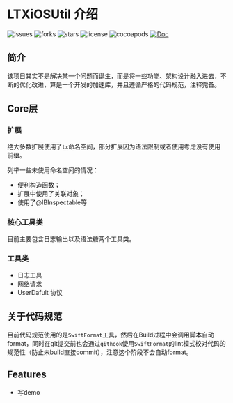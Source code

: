 # LTXiOSUtil 介绍

![issues](https://img.shields.io/github/issues/Coder-Star/LTXiOSUtils)
![forks](https://img.shields.io/github/forks/Coder-Star/LTXiOSUtils)
![stars](https://img.shields.io/github/stars/Coder-Star/LTXiOSUtils)
![license](https://img.shields.io/github/license/Coder-Star/LTXiOSUtils)
![cocoapods](https://img.shields.io/cocoapods/v/LTXiOSUtils)
[![Doc](https://img.shields.io/badge/doc-https%3A%2F%2Fcoder--star.github.io%2FLTXiOSUtils-lightgrey)](https://coder-star.github.io/LTXiOSUtils/)

## 简介

该项目其实不是解决某一个问题而诞生，而是将一些功能、架构设计融入进去，不断的优化改进，算是一个开发的加速库，并且遵循严格的代码规范，注释完备。

## Core层

### 扩展

绝大多数扩展使用了`tx`命名空间，部分扩展因为语法限制或者使用考虑没有使用前缀。

列举一些未使用命名空间的情况：

- 便利构造函数；
- 扩展中使用了关联对象；
- 使用了@IBInspectable等

### 核心工具类

目前主要包含日志输出以及语法糖两个工具类。

### 工具类

- 日志工具
- 网络请求
- UserDafult 协议

## 关于代码规范

目前代码规范使用的是`SwiftFormat`工具，然后在Build过程中会调用脚本自动format，同时在git提交前也会通过`githook`使用`SwiftFormat`的lint模式校对代码的规范性（防止未build直接commit），注意这个阶段不会自动format。

## Features

- 写demo
